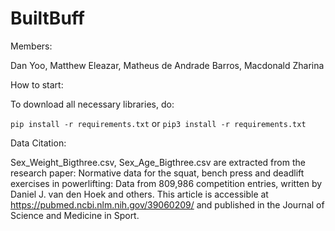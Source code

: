 # BuiltBuff

Members:

Dan Yoo, Matthew Eleazar, Matheus de Andrade Barros, Macdonald Zharina

How to start:

To download all necessary libraries, do:

`pip install -r requirements.txt`
or
`pip3 install -r requirements.txt`

Data Citation:

Sex_Weight_Bigthree.csv, Sex_Age_Bigthree.csv are extracted from the research paper: Normative data for the squat, bench press and deadlift exercises in powerlifting: Data from 809,986 competition entries, written by Daniel J. van den Hoek and others. This article is accessible at https://pubmed.ncbi.nlm.nih.gov/39060209/ and published in the Journal of Science and Medicine in Sport.
